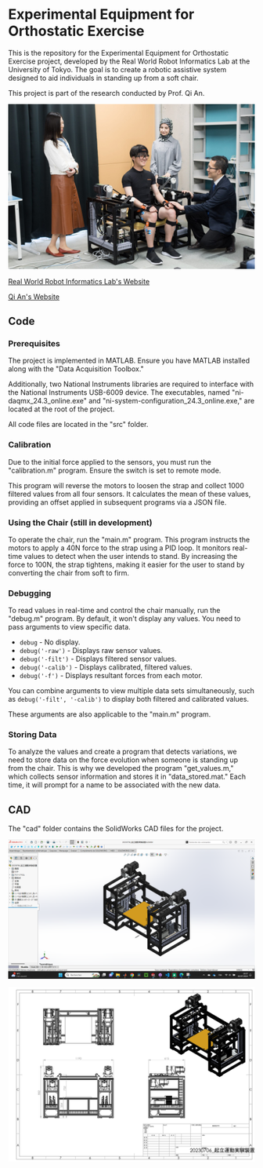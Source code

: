 # Experimental Equipment for Orthostatic Exercise

This is the repository for the Experimental Equipment for Orthostatic Exercise project, developed by the Real World Robot Informatics Lab at the University of Tokyo. The goal is to create a robotic assistive system designed to aid individuals in standing up from a soft chair.

This project is part of the research conducted by Prof. Qi An. 

![Experimental Equipment](medias/experimental_equipment.jpg?raw=true)

[Real World Robot Informatics Lab's Website](https://www.robot.t.u-tokyo.ac.jp/yamalab/index.html)

[Qi An's Website](https://www.robot.t.u-tokyo.ac.jp/anlab/)

## Code

### Prerequisites

The project is implemented in MATLAB. Ensure you have MATLAB installed along with the "Data Acquisition Toolbox."

Additionally, two National Instruments libraries are required to interface with the National Instruments USB-6009 device. The executables, named "ni-daqmx_24.3_online.exe" and "ni-system-configuration_24.3_online.exe," are located at the root of the project.

All code files are located in the "src" folder.

### Calibration

Due to the initial force applied to the sensors, you must run the "calibration.m" program. Ensure the switch is set to remote mode.

This program will reverse the motors to loosen the strap and collect 1000 filtered values from all four sensors. It calculates the mean of these values, providing an offset applied in subsequent programs via a JSON file.

### Using the Chair (still in development)

To operate the chair, run the "main.m" program. This program instructs the motors to apply a 40N force to the strap using a PID loop. It monitors real-time values to detect when the user intends to stand. By increasing the force to 100N, the strap tightens, making it easier for the user to stand by converting the chair from soft to firm.

### Debugging

To read values in real-time and control the chair manually, run the "debug.m" program. By default, it won't display any values. You need to pass arguments to view specific data.

- `debug` - No display.
- `debug('-raw')` - Displays raw sensor values.
- `debug('-filt')` - Displays filtered sensor values.
- `debug('-calib')` - Displays calibrated, filtered values.
- `debug('-f')` - Displays resultant forces from each motor.

You can combine arguments to view multiple data sets simultaneously, such as `debug('-filt', '-calib')` to display both filtered and calibrated values.

These arguments are also applicable to the "main.m" program.

### Storing Data

To analyze the values and create a program that detects variations, we need to store data on the force evolution when someone is standing up from the chair. This is why we developed the program "get_values.m," which collects sensor information and stores it in "data_stored.mat." Each time, it will prompt for a name to be associated with the new data.

## CAD

The "cad" folder contains the SolidWorks CAD files for the project.

![CAD screenshot](medias/cad.png?raw=true)

![Plans screenshot](medias/plans.png?raw=true)